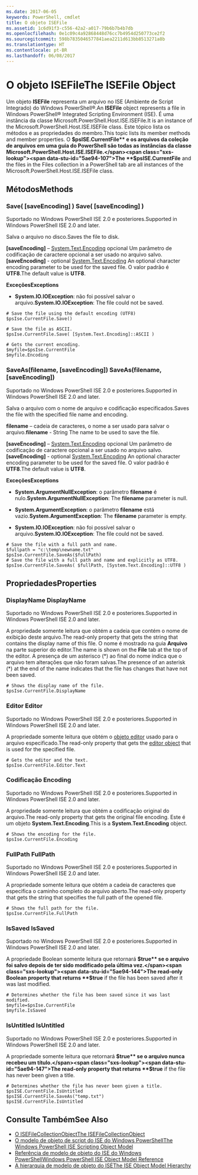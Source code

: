 ```yaml
---
ms.date: 2017-06-05
keywords: PowerShell, cmdlet
title: O objeto ISEFile
ms.assetid: 1c6d91f3-c556-42a2-a017-79b6b7b4b7db
ms.openlocfilehash: 0e1c09c4a92868448d76cc7b4954d250773ce2f2
ms.sourcegitcommit: 598b7835046577841aea2211d613bb8513271a8b
ms.translationtype: HT
ms.contentlocale: pt-BR
ms.lasthandoff: 06/08/2017
---
```

# <a name="the-isefile-object"></a><span data-ttu-id="5ae94-103">O objeto ISEFile</span><span class="sxs-lookup"><span data-stu-id="5ae94-103">The ISEFile Object</span></span>
  <span data-ttu-id="5ae94-104">Um objeto **ISEFile** representa um arquivo no ISE (Ambiente de Script Integrado) do Windows PowerShell®.</span><span class="sxs-lookup"><span data-stu-id="5ae94-104">An **ISEFile** object represents a file in Windows PowerShell® Integrated Scripting Environment (ISE).</span></span> <span data-ttu-id="5ae94-105">É uma instância da classe Microsoft.PowerShell.Host.ISE.ISEFile.</span><span class="sxs-lookup"><span data-stu-id="5ae94-105">It is an instance of the Microsoft.PowerShell.Host.ISE.ISEFile class.</span></span> <span data-ttu-id="5ae94-106">Este tópico lista os métodos e as propriedades do membro.</span><span class="sxs-lookup"><span data-stu-id="5ae94-106">This topic lists its member methods and member properties.</span></span> <span data-ttu-id="5ae94-107">O **$psISE.CurrentFile** e os arquivos da coleção de arquivos em uma guia do PowerShell são todas as instâncias da classe Microsoft.PowerShell.Host.ISE.ISEFile.</span><span class="sxs-lookup"><span data-stu-id="5ae94-107">The **$psISE.CurrentFile** and the files in the Files collection in a PowerShell tab are all instances of the Microsoft.PowerShell.Host.ISE.ISEFile class.</span></span>

## <a name="methods"></a><span data-ttu-id="5ae94-108">Métodos</span><span class="sxs-lookup"><span data-stu-id="5ae94-108">Methods</span></span>

###  <span data-ttu-id="5ae94-109"><a name="save-override"></a> Save\( \[saveEncoding\] \)</span><span class="sxs-lookup"><span data-stu-id="5ae94-109"><a name="save-override"></a> Save\( \[saveEncoding\] \)</span></span>
  <span data-ttu-id="5ae94-110">Suportado no Windows PowerShell ISE 2.0 e posteriores.</span><span class="sxs-lookup"><span data-stu-id="5ae94-110">Supported in Windows PowerShell ISE 2.0 and later.</span></span> 

 <span data-ttu-id="5ae94-111">Salva o arquivo no disco.</span><span class="sxs-lookup"><span data-stu-id="5ae94-111">Saves the file to disk.</span></span>

 <span data-ttu-id="5ae94-112">**\[saveEncoding\]** – [System.Text.Encoding](http://msdn.microsoft.com/library/system.text.encoding.aspx) opcional
 Um parâmetro de codificação de caractere opcional a ser usado no arquivo salvo.</span><span class="sxs-lookup"><span data-stu-id="5ae94-112">**\[saveEncoding\]** - optional [System.Text.Encoding](http://msdn.microsoft.com/library/system.text.encoding.aspx)
 An optional character encoding parameter to be used for the saved file.</span></span> <span data-ttu-id="5ae94-113">O valor padrão é **UTF8**.</span><span class="sxs-lookup"><span data-stu-id="5ae94-113">The default value is **UTF8**.</span></span>

 <span data-ttu-id="5ae94-114">**Exceções**</span><span class="sxs-lookup"><span data-stu-id="5ae94-114">**Exceptions**</span></span>
 -   <span data-ttu-id="5ae94-115">**System.IO.IOException**: não foi possível salvar o arquivo.</span><span class="sxs-lookup"><span data-stu-id="5ae94-115">**System.IO.IOException**: The file could not be saved.</span></span>

```
# Save the file using the default encoding (UTF8)
$psIse.CurrentFile.Save()

# Save the file as ASCII.
$psIse.CurrentFile.Save( [System.Text.Encoding]::ASCII )

# Gets the current encoding.
$myfile=$psIse.CurrentFile
$myfile.Encoding

```

###  <span data-ttu-id="5ae94-116"><a name="saveas"></a> SaveAs\(filename, \[saveEncoding\]\)</span><span class="sxs-lookup"><span data-stu-id="5ae94-116"><a name="saveas"></a> SaveAs\(filename, \[saveEncoding\]\)</span></span>
  <span data-ttu-id="5ae94-117">Suportado no Windows PowerShell ISE 2.0 e posteriores.</span><span class="sxs-lookup"><span data-stu-id="5ae94-117">Supported in Windows PowerShell ISE 2.0 and later.</span></span> 

 <span data-ttu-id="5ae94-118">Salva o arquivo com o nome de arquivo e codificação especificados.</span><span class="sxs-lookup"><span data-stu-id="5ae94-118">Saves the file with the specified file name and encoding.</span></span>

 <span data-ttu-id="5ae94-119">**filename** – cadeia de caracteres, o nome a ser usado para salvar o arquivo.</span><span class="sxs-lookup"><span data-stu-id="5ae94-119">**filename** - String The name to be used to save the file.</span></span>

 <span data-ttu-id="5ae94-120">**\[saveEncoding\]** – [System.Text.Encoding](http://msdn.microsoft.com/library/system.text.encoding.aspx) opcional
 Um parâmetro de codificação de caractere opcional a ser usado no arquivo salvo.</span><span class="sxs-lookup"><span data-stu-id="5ae94-120">**\[saveEncoding\]** - optional [System.Text.Encoding](http://msdn.microsoft.com/library/system.text.encoding.aspx)
 An optional character encoding parameter to be used for the saved file.</span></span> <span data-ttu-id="5ae94-121">O valor padrão é **UTF8**.</span><span class="sxs-lookup"><span data-stu-id="5ae94-121">The default value is **UTF8**.</span></span>

 <span data-ttu-id="5ae94-122">**Exceções**</span><span class="sxs-lookup"><span data-stu-id="5ae94-122">**Exceptions**</span></span>
 -   <span data-ttu-id="5ae94-123">**System.ArgumentNullException**: o parâmetro **filename** é nulo.</span><span class="sxs-lookup"><span data-stu-id="5ae94-123">**System.ArgumentNullException**: The **filename** parameter is null.</span></span>

-   <span data-ttu-id="5ae94-124">**System.ArgumentException**: o parâmetro **filename** está vazio.</span><span class="sxs-lookup"><span data-stu-id="5ae94-124">**System.ArgumentException**: The **filename** parameter is empty.</span></span>

-   <span data-ttu-id="5ae94-125">**System.IO.IOException**: não foi possível salvar o arquivo.</span><span class="sxs-lookup"><span data-stu-id="5ae94-125">**System.IO.IOException**: The file could not be saved.</span></span>

```
# Save the file with a full path and name. 
$fullpath = "c:\temp\newname.txt"
$psIse.CurrentFile.SaveAs($fullPath) 
# Save the file with a full path and name and explicitly as UTF8. 
$psIse.CurrentFile.SaveAs( $fullPath, [System.Text.Encoding]::UTF8 )

```

## <a name="properties"></a><span data-ttu-id="5ae94-126">Propriedades</span><span class="sxs-lookup"><span data-stu-id="5ae94-126">Properties</span></span>

###  <span data-ttu-id="5ae94-127"><a name="Displayname"></a> DisplayName</span><span class="sxs-lookup"><span data-stu-id="5ae94-127"><a name="Displayname"></a> DisplayName</span></span>
  <span data-ttu-id="5ae94-128">Suportado no Windows PowerShell ISE 2.0 e posteriores.</span><span class="sxs-lookup"><span data-stu-id="5ae94-128">Supported in Windows PowerShell ISE 2.0 and later.</span></span> 

 <span data-ttu-id="5ae94-129">A propriedade somente leitura que obtém a cadeia que contém o nome de exibição deste arquivo.</span><span class="sxs-lookup"><span data-stu-id="5ae94-129">The read-only property that gets the string that contains the display name of this file.</span></span> <span data-ttu-id="5ae94-130">O nome é mostrado na guia **Arquivo** na parte superior do editor.</span><span class="sxs-lookup"><span data-stu-id="5ae94-130">The name is shown on the **File** tab at the top of the editor.</span></span> <span data-ttu-id="5ae94-131">A presença de um asterisco \(\*\) ao final do nome indica que o arquivo tem alterações que não foram salvas.</span><span class="sxs-lookup"><span data-stu-id="5ae94-131">The presence of an asterisk \(\*\) at the end of the name indicates that the file has changes that have not been saved.</span></span>

```
# Shows the display name of the file.
$psIse.CurrentFile.DisplayName

```

###  <span data-ttu-id="5ae94-132"><a name="Editor"></a> Editor</span><span class="sxs-lookup"><span data-stu-id="5ae94-132"><a name="Editor"></a> Editor</span></span>
  <span data-ttu-id="5ae94-133">Suportado no Windows PowerShell ISE 2.0 e posteriores.</span><span class="sxs-lookup"><span data-stu-id="5ae94-133">Supported in Windows PowerShell ISE 2.0 and later.</span></span> 

 <span data-ttu-id="5ae94-134">A propriedade somente leitura que obtém o [objeto editor](The-ISEEditor-Object.md) usado para o arquivo especificado.</span><span class="sxs-lookup"><span data-stu-id="5ae94-134">The read-only property that gets the [editor object](The-ISEEditor-Object.md) that is used for the specified file.</span></span>

```
# Gets the editor and the text.
$psIse.CurrentFile.Editor.Text

```

###  <span data-ttu-id="5ae94-135"><a name="Encoding"></a> Codificação</span><span class="sxs-lookup"><span data-stu-id="5ae94-135"><a name="Encoding"></a> Encoding</span></span>
  <span data-ttu-id="5ae94-136">Suportado no Windows PowerShell ISE 2.0 e posteriores.</span><span class="sxs-lookup"><span data-stu-id="5ae94-136">Supported in Windows PowerShell ISE 2.0 and later.</span></span> 

 <span data-ttu-id="5ae94-137">A propriedade somente leitura que obtém a codificação original do arquivo.</span><span class="sxs-lookup"><span data-stu-id="5ae94-137">The read-only property that gets the original file encoding.</span></span> <span data-ttu-id="5ae94-138">Este é um objeto **System.Text.Encoding**.</span><span class="sxs-lookup"><span data-stu-id="5ae94-138">This is a **System.Text.Encoding** object.</span></span>

```
# Shows the encoding for the file. 
$psIse.CurrentFile.Encoding

```

###  <span data-ttu-id="5ae94-139"><a name="FullPath"></a> FullPath</span><span class="sxs-lookup"><span data-stu-id="5ae94-139"><a name="FullPath"></a> FullPath</span></span>
  <span data-ttu-id="5ae94-140">Suportado no Windows PowerShell ISE 2.0 e posteriores.</span><span class="sxs-lookup"><span data-stu-id="5ae94-140">Supported in Windows PowerShell ISE 2.0 and later.</span></span> 

 <span data-ttu-id="5ae94-141">A propriedade somente leitura que obtém a cadeia de caracteres que especifica o caminho completo do arquivo aberto.</span><span class="sxs-lookup"><span data-stu-id="5ae94-141">The read-only property that gets the string that specifies the full path of the opened file.</span></span>

```
# Shows the full path for the file. 
$psIse.CurrentFile.FullPath

```

###  <span data-ttu-id="5ae94-142"><a name="IsSaved"></a> IsSaved</span><span class="sxs-lookup"><span data-stu-id="5ae94-142"><a name="IsSaved"></a> IsSaved</span></span>
  <span data-ttu-id="5ae94-143">Suportado no Windows PowerShell ISE 2.0 e posteriores.</span><span class="sxs-lookup"><span data-stu-id="5ae94-143">Supported in Windows PowerShell ISE 2.0 and later.</span></span> 

 <span data-ttu-id="5ae94-144">A propriedade Boolean somente leitura que retornará **$true** se o arquivo foi salvo depois de ter sido modificado pela última vez.</span><span class="sxs-lookup"><span data-stu-id="5ae94-144">The read-only Boolean property that returns **$true** if the file has been saved after it was last modified.</span></span>

```
# Determines whether the file has been saved since it was last modified.
$myfile=$psIse.CurrentFile
$myfile.IsSaved

```

###  <span data-ttu-id="5ae94-145"><a name="IsUntitled"></a> IsUntitled</span><span class="sxs-lookup"><span data-stu-id="5ae94-145"><a name="IsUntitled"></a> IsUntitled</span></span>
  <span data-ttu-id="5ae94-146">Suportado no Windows PowerShell ISE 2.0 e posteriores.</span><span class="sxs-lookup"><span data-stu-id="5ae94-146">Supported in Windows PowerShell ISE 2.0 and later.</span></span> 

 <span data-ttu-id="5ae94-147">A propriedade somente leitura que retornará **$true** se o arquivo nunca recebeu um título.</span><span class="sxs-lookup"><span data-stu-id="5ae94-147">The read-only property that returns **$true** if the file has never been given a title.</span></span>

```
# Determines whether the file has never been given a title.
$psISE.CurrentFile.IsUntitled
$psISE.CurrentFile.SaveAs("temp.txt")
$psISE.CurrentFile.IsUntitled

```

## <a name="see-also"></a><span data-ttu-id="5ae94-148">Consulte Também</span><span class="sxs-lookup"><span data-stu-id="5ae94-148">See Also</span></span>
- [<span data-ttu-id="5ae94-149">O ISEFileCollectionObject</span><span class="sxs-lookup"><span data-stu-id="5ae94-149">The ISEFileCollectionObject</span></span>](The-ISEFileCollection-Object.md) 
- [<span data-ttu-id="5ae94-150">O modelo de objeto de script do ISE do Windows PowerShell</span><span class="sxs-lookup"><span data-stu-id="5ae94-150">The Windows PowerShell ISE Scripting Object Model</span></span>](The-Windows-PowerShell-ISE-Scripting-Object-Model.md) 
- [<span data-ttu-id="5ae94-151">Referência de modelo de objeto do ISE do Windows PowerShell</span><span class="sxs-lookup"><span data-stu-id="5ae94-151">Windows PowerShell ISE Object Model Reference</span></span>](Windows-PowerShell-ISE-Object-Model-Reference.md) 
- [<span data-ttu-id="5ae94-152">A hierarquia de modelo de objeto do ISE</span><span class="sxs-lookup"><span data-stu-id="5ae94-152">The ISE Object Model Hierarchy</span></span>](The-ISE-Object-Model-Hierarchy.md)

  
